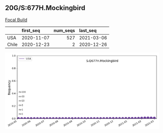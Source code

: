 

## 20G/S:677H.Mockingbird
[Focal Build](https://nextstrain.org/groups/neherlab/ncov/S.Q677H.Mockingbird?c=gt-S_677&f_country=USA)

|       | first_seq   |   num_seqs | last_seq   |
|:------|:------------|-----------:|:-----------|
| USA   | 2020-11-07  |        527 | 2021-03-06 |
| Chile | 2020-12-23  |          2 | 2020-12-26 |

![Overall trends S.Q677H.Mockingbird](/overall_trends_figures/overall_trends_S.Q677H.Mockingbird.png)
